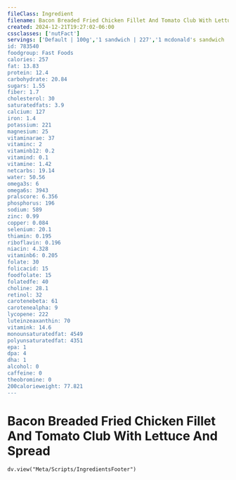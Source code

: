 ```yaml
---
fileClass: Ingredient
filename: Bacon Breaded Fried Chicken Fillet And Tomato Club With Lettuce And Spread
created: 2024-12-21T19:27:02-06:00
cssclasses: ['nutFact']
servings: ['Default | 100g','1 sandwich | 227','1 mcdonald's sandwich | 227']
id: 783540
foodgroup: Fast Foods
calories: 257
fat: 13.83
protein: 12.4
carbohydrate: 20.84
sugars: 1.55
fiber: 1.7
cholesterol: 30
saturatedfats: 3.9
calcium: 127
iron: 1.4
potassium: 221
magnesium: 25
vitaminarae: 37
vitaminc: 2
vitaminb12: 0.2
vitamind: 0.1
vitamine: 1.42
netcarbs: 19.14
water: 50.56
omega3s: 6
omega6s: 3943
pralscore: 6.356
phosphorus: 196
sodium: 589
zinc: 0.99
copper: 0.084
selenium: 20.1
thiamin: 0.195
riboflavin: 0.196
niacin: 4.328
vitaminb6: 0.205
folate: 30
folicacid: 15
foodfolate: 15
folatedfe: 40
choline: 28.1
retinol: 32
carotenebeta: 61
carotenealpha: 9
lycopene: 222
luteinzeaxanthin: 70
vitamink: 14.6
monounsaturatedfat: 4549
polyunsaturatedfat: 4351
epa: 1
dpa: 4
dha: 1
alcohol: 0
caffeine: 0
theobromine: 0
200calorieweight: 77.821
---
```


# Bacon Breaded Fried Chicken Fillet And Tomato Club With Lettuce And Spread

```dataviewjs
dv.view("Meta/Scripts/IngredientsFooter")
```
